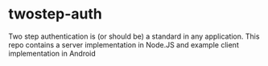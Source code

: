 twostep-auth
============

Two step authentication is (or should be) a standard in any application. This repo contains a server implementation in Node.JS and example client implementation in Android
